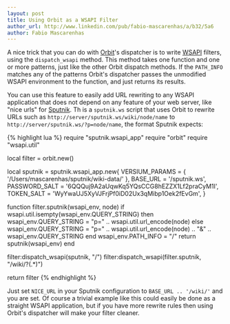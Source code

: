 ```yaml
---
layout: post
title: Using Orbit as a WSAPI Filter
author_url: http://www.linkedin.com/pub/fabio-mascarenhas/a/b32/5a6
author: Fabio Mascarenhas
---
```


A nice trick that you can do with [Orbit](http://github.com/keplerproject/orbit)'s dispatcher is to
write [WSAPI](http://github.com/keplerproject/wsapi) filters, using the `dispatch_wsapi` method. This
method takes one function and one or more patterns, just like the other Orbit dispatch methods. If
the `PATH_INFO` matches any of the patterns Orbit's dispatcher passes the unmodified WSAPI environment
to the function, and just returns its results.

You can use this feature to easily add URL rewriting to any WSAPI application that does not depend on
any feature of your web server, like "nice urls" for [Sputnik](http://sputnik.freewisdom.org). Th
is a `sputnik.ws` script that uses Orbit to rewrite URLs such as
`http://server/sputnik.ws/wiki/node/name` to `http://server/sputnik.ws/?p=node/name`, the format
Sputnik expects:

<script src="http://gist.github.com/218345.js"></script>
<noscript>
{% highlight lua %}
require "sputnik.wsapi_app"
require "orbit"
require "wsapi.util"

local filter = orbit.new()

local sputnik = sputnik.wsapi_app.new{
   VERSIUM_PARAMS = { '/Users/mascarenhas/sputnik/wiki-data/' },
   BASE_URL       = '/sputnik.ws',
   PASSWORD_SALT  = '6QQQuj9A2aUqwKq5YQsCCG8hEZZX1Lf2praCyM1I',
   TOKEN_SALT     = 'WyYwaUJ5XyVJFrjPf0iD02Ux3qMibp1Oek2fEvGm',
}

function filter.sputnik(wsapi_env, node)
  if wsapi.util.isempty(wsapi_env.QUERY_STRING) then
    wsapi_env.QUERY_STRING = "p=" .. wsapi.util.url_encode(node)
  else
    wsapi_env.QUERY_STRING = "p=" .. wsapi.util.url_encode(node) .. "&"
     .. wsapi_env.QUERY_STRING
  end
  wsapi_env.PATH_INFO = "/"
  return sputnik(wsapi_env)
end

filter:dispatch_wsapi(sputnik, "/")
filter:dispatch_wsapi(filter.sputnik, "/wiki/?(.*)")

return filter
{% endhighlight %}
</noscript>

Just set `NICE_URL` in your Sputnik configuration to `BASE_URL .. '/wiki/'` and you are set. Of course
a trivial example like this could easily be done as a straight WSAPI application, but if you have
more rewrite rules then using Orbit's dispatcher will make your filter cleaner.
